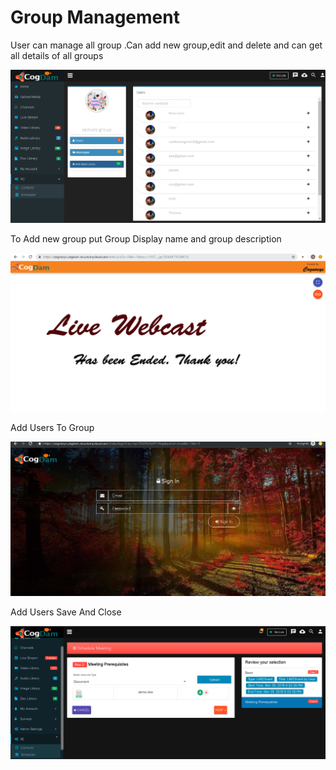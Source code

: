 # Group Management

User can manage all group .Can add new group,edit and delete and can get all details of all groups

![](.gitbook/assets/image%20%28114%29.png)

To Add new group put Group Display name and group description

![](.gitbook/assets/image%20%28150%29.png)

Add Users To Group

![](.gitbook/assets/image%20%28167%29.png)

Add Users Save And Close

![](.gitbook/assets/image%20%2875%29.png)

